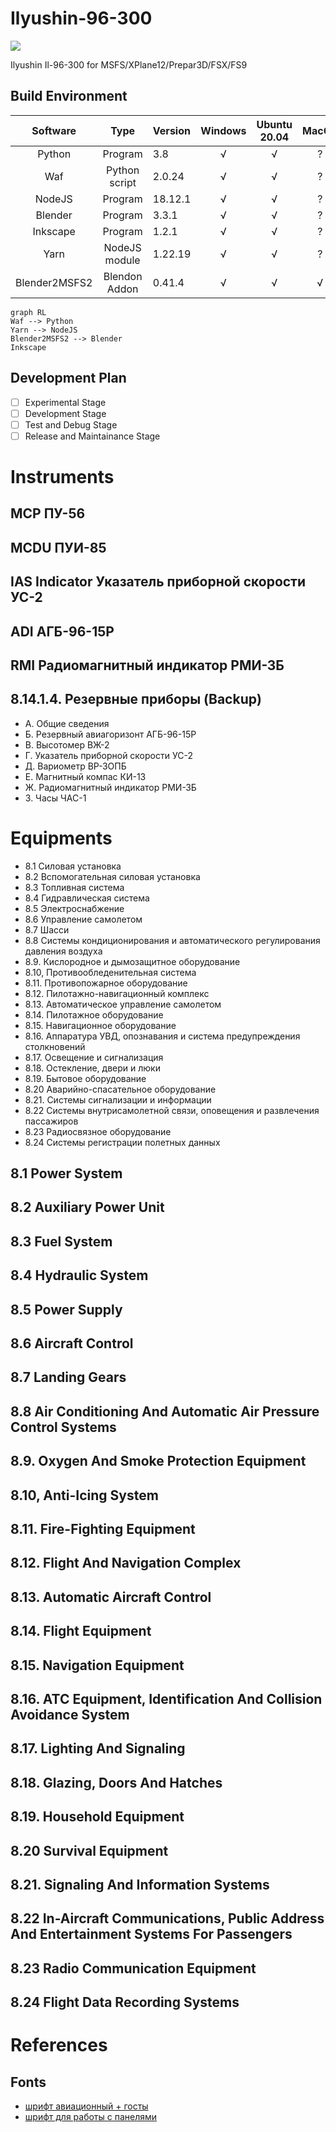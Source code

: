 # Ilyushin-96-300

![](vectors/logo.svg)

Ilyushin Il-96-300 for MSFS/XPlane12/Prepar3D/FSX/FS9

## Build Environment


|   Software    |     Type      | Version | Windows | Ubuntu 20.04 | MacOS |
| :-----------: | :-----------: | :------ | :-----: | :----------: | :---: |
|    Python     |    Program    | 3.8     |    √    |      √       |   ?   |
|      Waf      | Python script | 2.0.24  |    √    |      √       |   ?   |
|    NodeJS     |    Program    | 18.12.1 |    √    |      √       |   ?   |
|    Blender    |    Program    | 3.3.1   |    √    |      √       |   ?   |
|   Inkscape    |    Program    | 1.2.1   |    √    |      √       |   ?   |
|     Yarn      | NodeJS module | 1.22.19 |    √    |      √       |   ?   |
| Blender2MSFS2 | Blendon Addon | 0.41.4  |    √    |      √       |   √   |

```mermaid
graph RL
Waf --> Python
Yarn --> NodeJS
Blender2MSFS2 --> Blender
Inkscape
```

## Development Plan

- [ ] Experimental Stage
- [ ] Development Stage
- [ ] Test and Debug Stage
- [ ] Release and Maintainance Stage

# Instruments

## MCP ПУ-56

## MCDU ПУИ-85

## IAS Indicator Указатель приборной скорости УС-2


## ADI АГБ-96-15Р

## RMI Радиомагнитный индикатор РМИ-ЗБ


## 8.14.1.4. Резервные приборы (Backup)

* А. Общие сведения
* Б. Резервный авиагоризонт АГБ-96-15Р
* В. Высотомер ВЖ-2
* Г. Указатель приборной скорости УС-2
* Д. Вариометр ВР-ЗОПБ
* Е. Магнитный компас КИ-13
* Ж. Радиомагнитный индикатор РМИ-ЗБ
* З. Часы ЧАС-1

# Equipments

* 8.1 Силовая установка
* 8.2 Вспомогательная силовая установка
* 8.3 Топливная система
* 8.4 Гидравлическая система
* 8.5 Электроснабжение
* 8.6 Управление самолетом
* 8.7 Шасси
* 8.8 Системы кондиционирования и автоматического регулирования давления воздуха
* 8.9. Кислородное и дымозащитное оборудование
* 8.10, Противообледенительная система
* 8.11. Противопожарное оборудование
* 8.12. Пилотажно-навигационный комплекс
* 8.13. Автоматическое управление самолетом
* 8.14. Пилотажное оборудование
* 8.15. Навигационное оборудование
* 8.16. Аппаратура УВД, опознавания и система предупреждения столкновений
* 8.17. Освещение и сигнализация
* 8.18. Остекление, двери и люки
* 8.19. Бытовое оборудование
* 8.20 Аварийно-спасательное оборудование
* 8.21. Системы сигнализации и информации
* 8.22 Системы внутрисамолетной связи, оповещения и развлечения пассажиров
* 8.23 Радиосвязное оборудование
* 8.24 Системы регистрации полетных данных

## 8.1 Power System

## 8.2 Auxiliary Power Unit

## 8.3 Fuel System

## 8.4 Hydraulic System

## 8.5 Power Supply

## 8.6 Aircraft Control

## 8.7 Landing Gears

## 8.8 Air Conditioning And Automatic Air Pressure Control Systems

## 8.9. Oxygen And Smoke Protection Equipment

## 8.10, Anti-Icing System

## 8.11. Fire-Fighting Equipment

## 8.12. Flight And Navigation Complex

## 8.13. Automatic Aircraft Control

## 8.14. Flight Equipment

## 8.15. Navigation Equipment

## 8.16. ATC Equipment, Identification And Collision Avoidance System

## 8.17. Lighting And Signaling

## 8.18. Glazing, Doors And Hatches

## 8.19. Household Equipment

## 8.20 Survival Equipment

## 8.21. Signaling And Information Systems

## 8.22 In-Aircraft Communications, Public Address And Entertainment Systems For Passengers

## 8.23 Radio Communication Equipment

## 8.24 Flight Data Recording Systems

# References

## Fonts

* [шрифт авиационный + госты](https://www.avsim.su/f/documents-16/font-aviation-guests-29276.html)
* [шрифт для работы с панелями](https://www.avsim.su/f/fs2004-for-designers-37/font-to-work-with-the-panels-18335.html)
